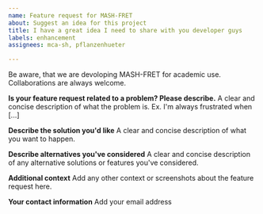 ```yaml
---
name: Feature request for MASH-FRET
about: Suggest an idea for this project
title: I have a great idea I need to share with you developer guys
labels: enhancement
assignees: mca-sh, pflanzenhueter

---
```


Be aware, that we are devoloping MASH-FRET for academic use. Collaborations are always welcome. 

**Is your feature request related to a problem? Please describe.**
A clear and concise description of what the problem is. Ex. I'm always frustrated when [...]

**Describe the solution you'd like**
A clear and concise description of what you want to happen.

**Describe alternatives you've considered**
A clear and concise description of any alternative solutions or features you've considered.

**Additional context**
Add any other context or screenshots about the feature request here.

**Your contact information**
Add your email address
